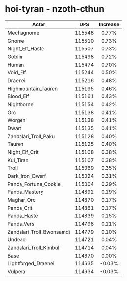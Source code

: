 # hoi-tyran - nzoth-cthun
| Actor | DPS | Increase |
|---|:---:|:---:|
|Mechagnome|115548|0.77%|
|Gnome|115510|0.73%|
|Night_Elf_Haste|115507|0.73%|
|Goblin|115498|0.72%|
|Human|115474|0.70%|
|Void_Elf|115244|0.50%|
|Draenei|115216|0.48%|
|Highmountain_Tauren|115195|0.46%|
|Blood_Elf|115161|0.43%|
|Nightborne|115154|0.42%|
|Orc|115138|0.41%|
|Worgen|115138|0.41%|
|Dwarf|115135|0.41%|
|Zandalari_Troll_Paku|115128|0.40%|
|Tauren|115125|0.40%|
|Night_Elf_Crit|115108|0.38%|
|Kul_Tiran|115107|0.38%|
|Troll|115069|0.35%|
|Dark_Iron_Dwarf|115024|0.31%|
|Panda_Fortune_Cookie|115004|0.29%|
|Panda_Mastery|114892|0.19%|
|Maghar_Orc|114870|0.17%|
|Panda_Crit|114861|0.17%|
|Panda_Haste|114839|0.15%|
|Panda_Vers|114798|0.11%|
|Zandalari_Troll_Bwonsamdi|114779|0.10%|
|Undead|114721|0.04%|
|Zandalari_Troll_Kimbul|114714|0.04%|
|Base|114670|0.00%|
|Lightforged_Draenei|114635|-0.03%|
|Vulpera|114634|-0.03%|
